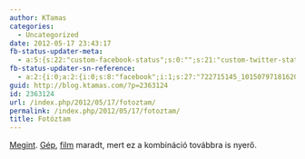 ```yaml
---
author: KTamas
categories:
  - Uncategorized
date: 2012-05-17 23:43:17
fb-status-updater-meta:
  - a:5:{s:22:"custom-facebook-status";s:0:"";s:21:"custom-twitter-status";s:0:"";s:7:"fb-push";s:1:"1";s:7:"tw-push";s:1:"1";s:4:"push";s:1:"1";}
fb-status-updater-sn-reference:
  - a:2:{i:0;a:2:{i:0;s:8:"facebook";i:1;s:27:"722715145_10150797181620146";}i:1;a:2:{i:0;s:7:"twitter";i:1;s:19:"2.0341729741781E+17";}}
guid: http://blog.ktamas.com/?p=2363124
id: 2363124
url: /index.php/2012/05/17/fotoztam/
permalink: /index.php/2012/05/17/fotoztam/
title: Fotóztam
---
```


[Megint](http://indafoto.hu/ktamasenty/canonet_ql19_ilford_125_round_). [Gép](http://blog.ktamas.com/index.php/2012/01/23/canonet-ql19/), [film](http://www.ilfordphoto.com/products/product.asp?n=6) maradt, mert ez a kombináció továbbra is nyerő.
